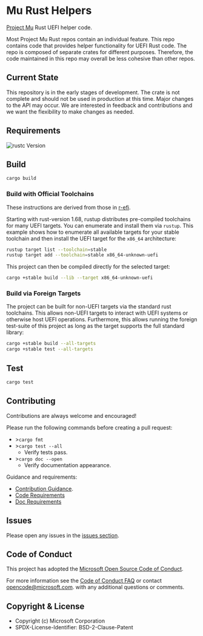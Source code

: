 # Mu Rust Helpers

[Project Mu](https://microsoft.github.io/mu) Rust UEFI helper code.

Most Project Mu Rust repos contain an individual feature. This repo contains code that provides helper functionality
for UEFI Rust code. The repo is composed of separate crates for different purposes. Therefore, the code maintained in
this repo may overall be less cohesive than other repos.

## Current State

This repository is in the early stages of development. The crate is not complete and should not be used in production
at this time. Major changes to the API may occur. We are interested in feedback and contributions and we want the
flexibility to make changes as needed.

## Requirements

![rustc Version](https://img.shields.io/badge/dynamic/toml?url=https%3A%2F%2Fraw.githubusercontent.com%2Fmicrosoft%2Fmu_rust_helpers%2Frefs%2Fheads%2Fmain%2Frust-toolchain.toml&query=%24.toolchain.channel&style=for-the-badge&logo=rust&logoColor=FFC832&label=rustc%20version&color=0B7261)

## Build

```sh
cargo build
```

### Build with Official Toolchains

These instructions are derived from those in [r-efi](https://github.com/r-efi/r-efi/blob/main/README.md).

Starting with rust-version 1.68, rustup distributes pre-compiled toolchains for many UEFI targets. You can enumerate
and install them via `rustup`. This example shows how to enumerate all available targets for your stable toolchain
and then install the UEFI target for the `x86_64` architecture:

```sh
rustup target list --toolchain=stable
rustup target add --toolchain=stable x86_64-unknown-uefi
```

This project can then be compiled directly for the selected target:

```sh
cargo +stable build --lib --target x86_64-unknown-uefi
```

### Build via Foreign Targets

The project can be built for non-UEFI targets via the standard rust toolchains. This allows non-UEFI targets to
interact with UEFI systems or otherwise host UEFI operations. Furthermore, this allows running the foreign test-suite
of this project as long as the target supports the full standard library:

```sh
cargo +stable build --all-targets
cargo +stable test --all-targets
```

## Test

```sh
cargo test
```

## Contributing

Contributions are always welcome and encouraged!

Please run the following commands before creating a pull request:

- \>`cargo fmt`
- \>`cargo test --all`
  - Verify tests pass.
- \>`cargo doc --open`
  - Verify documentation appearance.

Guidance and requirements:

- [Contribution Guidance](https://microsoft.github.io/mu/How/contributing/).
- [Code Requirements](https://microsoft.github.io/mu/CodeDevelopment/requirements/)
- [Doc Requirements](https://microsoft.github.io/mu/CodeDevelopment/rust_documentation_conventions/)

## Issues

Please open any issues in the [issues section](https://github.com/microsoft/mu_rust_helperss/issues).

## Code of Conduct

This project has adopted the [Microsoft Open Source Code of Conduct](https://opensource.microsoft.com/codeofconduct/).

For more information see the [Code of Conduct FAQ](https://opensource.microsoft.com/codeofconduct/faq/)
or contact [opencode@microsoft.com](mailto:opencode@microsoft.com). with any additional questions or comments.

## Copyright & License

- Copyright (c) Microsoft Corporation
- SPDX-License-Identifier: BSD-2-Clause-Patent
